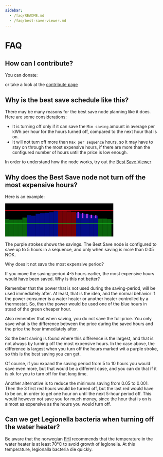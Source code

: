 ```yaml
---
sidebar:
  - /faq/README.md
  - /faq/best-save-viewer.md
---
```


# FAQ

## How can I contribute?

You can donate:

<DonateButtons/>

or take a look at the [contribute page](../contribute/README.md)

## Why is the best save schedule like this?

There may be many reasons for the best save node planning like it does. Here are some considerations:

- It is turning off only if it can save the `Min saving` amount in average per kWh per hour for the hours turned off, compared to the next hour that is on.
- It will not turn off more than `Max per sequence` hours, so it may have to stay on through the most expensive hours, if there are more than the configured number of hours until the price is low enough.

In order to understand how the node works, try out the [Best Save Viewer](./best-save-viewer.md)

## Why does the Best Save node not turn off the most expensive hours?

Here is an example:

![Mysterious saving](../images/mysterious-plan.png)

The purple strokes shows the savings. The Best Save node is configured to save up to 5 hours in a sequence, and only when saving is more than 0.05 NOK.

Why does it not save the most expensive period?

If you move the saving-period 4-5 hours earlier, the most expensive hours would have been saved. Why is this not better?

Remember that the power that is not used during the saving-period, will be used immediately after. At least, that is the idea, and the normal behavior if the power consumer is a water heater or another heater controlled by a thermostat. So, then the power would be used one of the blue hours in stead of the green cheaper hour.

Also remember that when saving, you do not save the full price. You only save what is the difference between the price during the saved hours and the price the hour immediately after.

So the best saving is found where this difference is the largest, and that is not always by turning off the most expensive hours. In the case above, the difference is largest when you turn off the hours marked wit a purple stroke, so this is the best saving you can get.

Of course, if you expand the saving period from 5 to 10 hours you would save even more, but that would be a different case, and you can do that if it is ok for you to turn off for that long time.

Another alternative is to reduce the minimum saving from 0.05 to 0.001. Then the 3 first red hours would be turned off, but the last red would have to be on, in order to get one hour on until the next 5-hour period off. This would however not save you for much money, since the hour that is on is almost as expensive as the hours you would turn off.

## Can we get Legionella bacteria when turning off the water heater?

Be aware that the norwegian [FHI](https://www.fhi.no/nettpub/legionellaveilederen/) recommends that the temperature in the water heater is at least 70°C to avoid growth of legionella. At this temperature, legionalla bacteria die quickly.
